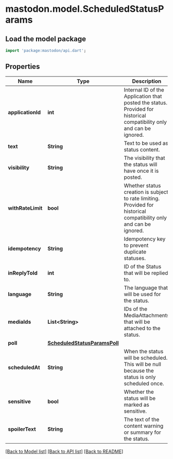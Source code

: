 # mastodon.model.ScheduledStatusParams

## Load the model package
```dart
import 'package:mastodon/api.dart';
```

## Properties
Name | Type | Description | Notes
------------ | ------------- | ------------- | -------------
**applicationId** | **int** | Internal ID of the Application that posted the status. Provided for historical compatibility only and can be ignored. | 
**text** | **String** | Text to be used as status content. | 
**visibility** | **String** | The visibility that the status will have once it is posted. | 
**withRateLimit** | **bool** | Whether status creation is subject to rate limiting. Provided for historical compatibility only and can be ignored. | 
**idempotency** | **String** | Idempotency key to prevent duplicate statuses. | [optional] 
**inReplyToId** | **int** | ID of the Status that will be replied to. | [optional] 
**language** | **String** | The language that will be used for the status. | [optional] 
**mediaIds** | **List&lt;String&gt;** | IDs of the MediaAttachments that will be attached to the status. | [optional] 
**poll** | [**ScheduledStatusParamsPoll**](ScheduledStatusParamsPoll.md) |  | [optional] 
**scheduledAt** | **String** | When the status will be scheduled. This will be null because the status is only scheduled once. | [optional] 
**sensitive** | **bool** | Whether the status will be marked as sensitive. | [optional] 
**spoilerText** | **String** | The text of the content warning or summary for the status. | [optional] 

[[Back to Model list]](../README.md#documentation-for-models) [[Back to API list]](../README.md#documentation-for-api-endpoints) [[Back to README]](../README.md)



